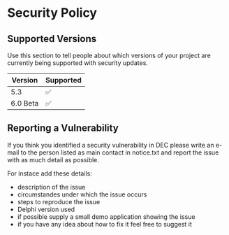 # Security Policy

## Supported Versions

Use this section to tell people about which versions of your project are
currently being supported with security updates.

| Version  | Supported          |
| -------- | ------------------ |
| 5.3      | :white_check_mark: |
| 6.0 Beta | :white_check_mark: |

## Reporting a Vulnerability

If you think you identified a security vulnerability in DEC 
please write an e-mail to the person listed as main contact in notice.txt
and report the issue with as much detail as possible.

For instace add these details:

* description of the issue
* circumstandes under which the issue occurs
* steps to reproduce the issue
* Delphi version used
* if possible supply a small demo application showing the issue
* if you have any idea about how to fix it feel free to suggest it
